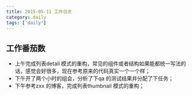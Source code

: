 ```yaml
---
title: 2015-05-11 工作日志
category: daily
tags: ['daily']
---
```


## 工作番茄数
- 上午完成列表detail 模式的重构，常见的组件或者结构如果能都统一写法的话，感觉会好很多，现在参考原来的代码真实一个一个样；
- 下午开了两个小时的组会，分析了下qa 的测试结果并分配了下任务；
- 下午参考zxx 的博客，完成列表thumbnail 模式的重构；